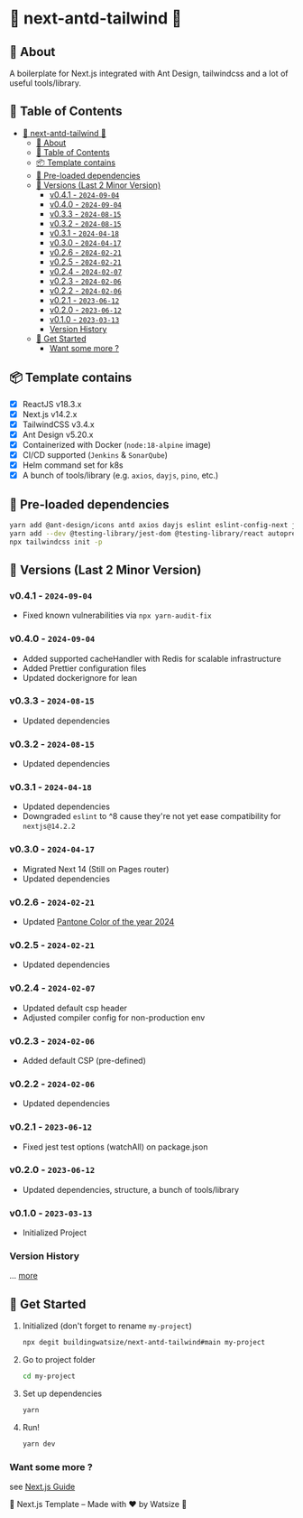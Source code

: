 # 🔺 next-antd-tailwind 🔺

## 📘 About

A boilerplate for Next.js integrated with Ant Design, tailwindcss and a lot of useful tools/library.

## 📝 Table of Contents

- [🔺 next-antd-tailwind 🔺](#-next-antd-tailwind-)
  - [📘 About](#-about)
  - [📝 Table of Contents](#-table-of-contents)
  - [📦 Template contains](#-template-contains)
  - [💎 Pre-loaded dependencies](#-pre-loaded-dependencies)
  - [📝 Versions (Last 2 Minor Version)](#-versions-last-2-minor-version)
    - [v0.4.1 - `2024-09-04`](#v041---2024-09-04)
    - [v0.4.0 - `2024-09-04`](#v040---2024-09-04)
    - [v0.3.3 - `2024-08-15`](#v033---2024-08-15)
    - [v0.3.2 - `2024-08-15`](#v032---2024-08-15)
    - [v0.3.1 - `2024-04-18`](#v031---2024-04-18)
    - [v0.3.0 - `2024-04-17`](#v030---2024-04-17)
    - [v0.2.6 - `2024-02-21`](#v026---2024-02-21)
    - [v0.2.5 - `2024-02-21`](#v025---2024-02-21)
    - [v0.2.4 - `2024-02-07`](#v024---2024-02-07)
    - [v0.2.3 - `2024-02-06`](#v023---2024-02-06)
    - [v0.2.2 - `2024-02-06`](#v022---2024-02-06)
    - [v0.2.1 - `2023-06-12`](#v021---2023-06-12)
    - [v0.2.0 - `2023-06-12`](#v020---2023-06-12)
    - [v0.1.0 - `2023-03-13`](#v010---2023-03-13)
    - [Version History](#version-history)
  - [📌 Get Started](#-get-started)
    - [Want some more ?](#want-some-more-)

## 📦 Template contains

- [x] ReactJS v18.3.x
- [x] Next.js v14.2.x
- [x] TailwindCSS v3.4.x
- [x] Ant Design v5.20.x
- [x] Containerized with Docker (`node:18-alpine` image)
- [x] CI/CD supported (`Jenkins` & `SonarQube`)
- [x] Helm command set for k8s
- [x] A bunch of tools/library (e.g. `axios`, `dayjs`, `pino`, etc.)

## 💎 Pre-loaded dependencies

```bash
yarn add @ant-design/icons antd axios dayjs eslint eslint-config-next js-base64 js-cookie lodash pino react-loading-randomizable
yarn add --dev @testing-library/jest-dom @testing-library/react autoprefixer jest jest-environment-jsdom postcss tailwindcss
npx tailwindcss init -p
```

## 📝 Versions (Last 2 Minor Version)

### v0.4.1 - `2024-09-04`

- Fixed known vulnerabilities via `npx yarn-audit-fix`

### v0.4.0 - `2024-09-04`

- Added supported cacheHandler with Redis for scalable infrastructure
- Added Prettier configuration files
- Updated dockerignore for lean

### v0.3.3 - `2024-08-15`

- Updated dependencies

### v0.3.2 - `2024-08-15`

- Updated dependencies

### v0.3.1 - `2024-04-18`

- Updated dependencies 
- Downgraded `eslint` to ^8 cause they're not yet ease compatibility for `nextjs@14.2.2`

### v0.3.0 - `2024-04-17`

- Migrated Next 14 (Still on Pages router)
- Updated dependencies 

### v0.2.6 - `2024-02-21`

- Updated [Pantone Color of the year 2024](https://www.pantone.com/color-of-the-year/2024)

### v0.2.5 - `2024-02-21`

- Updated dependencies

### v0.2.4 - `2024-02-07`

- Updated default csp header
- Adjusted compiler config for non-production env

### v0.2.3 - `2024-02-06`

- Added default CSP (pre-defined)

### v0.2.2 - `2024-02-06`

- Updated dependencies

### v0.2.1 - `2023-06-12`

- Fixed jest test options (watchAll) on package.json

### v0.2.0 - `2023-06-12`

- Updated dependencies, structure, a bunch of tools/library

### v0.1.0 - `2023-03-13`

- Initialized Project

### Version History

... [more](./CHANGELOG.md)

## 📌 Get Started

1. Initialized (don't forget to rename `my-project`)

    ```bash
    npx degit buildingwatsize/next-antd-tailwind#main my-project
    ```

2. Go to project folder

    ```bash
    cd my-project
    ```

3. Set up dependencies

    ```bash
    yarn
    ```

4. Run!

    ```bash
    yarn dev
    ```

### Want some more ?

see [Next.js Guide](https://nextjs.org/docs)

🌈 Next.js Template – Made with ❤️ by Watsize 🌈
